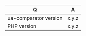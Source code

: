 | Q                     | A |
|-----------------------|--------------- |
| ua-comparator version | x.y.z |
| PHP version           | x.y.z |


<!--
- Please fill in this template according to your issue.
- Please keep the table shown above at the top of your issue.
- Please post code as text (using proper markup). Do not post screenshots of code.
- Replace this comment by the description of your issue.
-->
